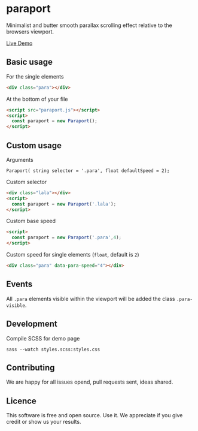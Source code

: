 # paraport

Minimalist and butter smooth parallax scrolling effect relative to the browsers viewport.

[Live Demo](https://encoding-group.github.io/paraport/)

## Basic usage

For the single elements
``` html
<div class="para"></div>
```

At the bottom of your file
```html
<script src="paraport.js"></script>
<script>
  const paraport = new Paraport();
</script>
```

## Custom usage

Arguments
```
Paraport( string selector = '.para', float defaultSpeed = 2);
```

Custom selector
```html
<div class="lala"></div>
<script>
  const paraport = new Paraport('.lala');
</script>
```

Custom base speed
```html
<script>
  const paraport = new Paraport('.para',4);
</script>
```

Custom speed for single elements (`float`, default is `2`)
```html
<div class="para" data-para-speed="4"></div>
```

## Events
All `.para` elements visible within the viewport will be added the class `.para-visible`.

## Development
Compile SCSS for demo page
```
sass --watch styles.scss:styles.css
```

## Contributing
We are happy for all issues opend, pull requests sent, ideas shared.

## Licence
This software is free and open source. Use it. We appreciate if you give credit or show us your results.
